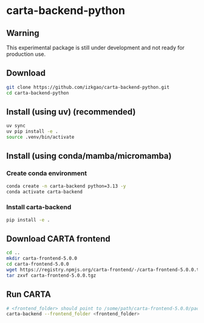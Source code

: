 # carta-backend-python

## Warning
This experimental package is still under development and not ready for production use.

## Download

```bash
git clone https://github.com/izkgao/carta-backend-python.git
cd carta-backend-python
```

## Install (using uv) (recommended)

```bash
uv sync
uv pip install -e .
source .venv/bin/activate
```

## Install (using conda/mamba/micromamba)

### Create conda environment

```bash
conda create -n carta-backend python=3.13 -y
conda activate carta-backend
```
### Install carta-backend

```bash
pip install -e .
```

## Download CARTA frontend

```bash
cd ..
mkdir carta-frontend-5.0.0
cd carta-frontend-5.0.0
wget https://registry.npmjs.org/carta-frontend/-/carta-frontend-5.0.0.tgz
tar zxvf carta-frontend-5.0.0.tgz
```

## Run CARTA

```bash
# <frontend_folder> should point to /some/path/carta-frontend-5.0.0/package/build
carta-backend --frontend_folder <frontend_folder>
```






